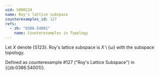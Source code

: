 ```yaml
---
uid: S000124
name: Roy's lattice subspace
counterexamples_id: 127
refs:
  - zb: "0386.54001"
    name: Counterexamples in Topology
---
```

Let $X$ denote {S123}.
Roy's lattice subspace is $X \setminus \{\omega\}$ with the subspace topology.

Defined as counterexample #127 ("Roy's Lattice Subspace")
in {{zb:0386.54001}}.
